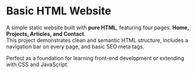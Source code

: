 # Basic HTML Website

A simple static website built with **pure HTML**, featuring four pages: **Home, Projects, Articles, and Contact**.  
This project demonstrates clean and semantic HTML structure, includes a navigation bar on every page, and basic SEO meta tags.  

Perfect as a foundation for learning front-end development or extending with CSS and JavaScript.
